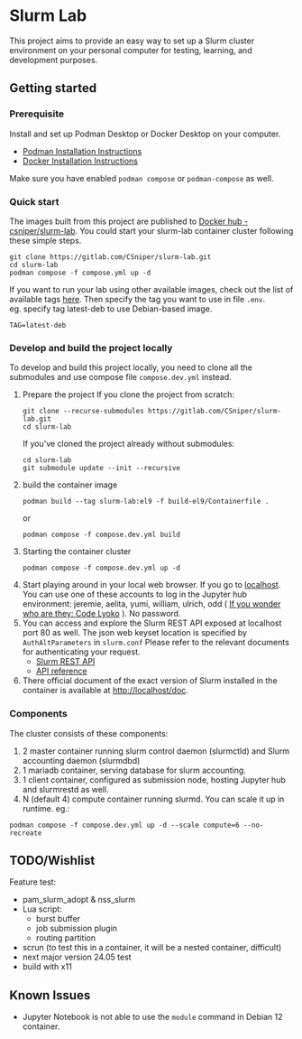 # Slurm Lab
This project aims to provide an easy way to set up a Slurm cluster environment on your personal computer for testing, learning, and development purposes. 

## Getting started

### Prerequisite

Install and set up Podman Desktop or Docker Desktop on your computer.
- [Podman Installation Instructions](https://podman.io/docs/installation)
- [Docker Installation Instructions](https://docs.docker.com/desktop/install/mac-install/)

Make sure you have enabled `podman compose` or `podman-compose` as well.

### Quick start
The images built from this project are published to [Docker hub - csniper/slurm-lab](https://hub.docker.com/r/csniper/slurm-lab). You could start your slurm-lab container cluster following these simple steps. 
```
git clone https://gitlab.com/CSniper/slurm-lab.git
cd slurm-lab
podman compose -f compose.yml up -d
```
If you want to run your lab using other available images, check out the list of available tags [here](https://hub.docker.com/r/csniper/slurm-lab/tags). Then specify the tag you want to use in file `.env`.  
eg. specify tag latest-deb to use Debian-based image. 
```
TAG=latest-deb
```

### Develop and build the project locally
To develop and build this project locally, you need to clone all the submodules and use compose file `compose.dev.yml` instead. 

1. Prepare the project
   If you clone the project from scratch:
      ```
      git clone --recurse-submodules https://gitlab.com/CSniper/slurm-lab.git
      cd slurm-lab
      ```
   If you've cloned the project already without submodules:
      ```
      cd slurm-lab
      git submodule update --init --recursive
      ```
2. build the container image
   ```
   podman build --tag slurm-lab:el9 -f build-el9/Containerfile .
   ```
   or
   ```
   podman compose -f compose.dev.yml build
   ```
3. Starting the container cluster
   ```
   podman compose -f compose.dev.yml up -d 
   ```
4. Start playing around in your local web browser. If you go to [localhost](http://localhost/). You can use one of these accounts to log in the Jupyter hub environment: jeremie, aelita, yumi, william, ulrich, odd ( [If you wonder who are they: Code Lyoko](https://en.wikipedia.org/wiki/Code_Lyoko) ). No password.
5. You can access and explore the Slurm REST API exposed at localhost port 80 as well.
   The json web keyset location is specified by `AuthAltParameters` in `slurm.conf`
   Please refer to the relevant documents for authenticating your request.
   - [Slurm REST API](https://slurm.schedmd.com/rest.html)
   - [API reference](https://slurm.schedmd.com/rest_api.html)
6. There official document of the exact version of Slurm installed in the container is available at [http://localhost/doc](http://localhost/doc).

### Components
The cluster consists of these components:
1. 2 master container running slurm control daemon (slurmctld) and Slurm accounting daemon (slurmdbd)
2. 1 mariadb container, serving database for slurm accounting. 
3. 1 client container, configured as submission node, hosting Jupyter hub and slurmrestd as well. 
4. N (default 4) compute container running slurmd. You can scale it up in runtime. eg.:
```
podman compose -f compose.dev.yml up -d --scale compute=6 --no-recreate
```

## TODO/Wishlist
Feature test:
* pam_slurm_adopt & nss_slurm
* Lua script:
  * burst buffer
  * job submission plugin
  * routing partition
* scrun (to test this in a container, it will be a nested container, difficult)
* next major version 24.05 test
* build with x11

## Known Issues
* Jupyter Notebook is not able to use the `module` command in Debian 12 container.
